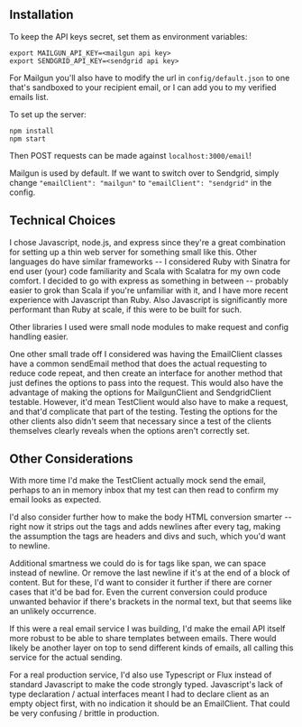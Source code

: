 ## Installation

To keep the API keys secret, set them as environment variables:
```
export MAILGUN_API_KEY=<mailgun api key>
export SENDGRID_API_KEY=<sendgrid api key>
```

For Mailgun you'll also have to modify the url in `config/default.json` to one 
that's sandboxed to your recipient email, or I can add you to my verified emails 
list.


To set up the server:
```
npm install
npm start
```

Then POST requests can be made against `localhost:3000/email`!

Mailgun is used by default. If we want to switch over to Sendgrid, simply change 
`"emailClient": "mailgun"` to `"emailClient": "sendgrid"` in the config.

## Technical Choices

I chose Javascript, node.js, and express since they're a great combination for 
setting up a thin web server for something small like this. Other languages do 
have similar frameworks -- I considered Ruby with Sinatra for end user (your) 
code familiarity and Scala with Scalatra for my own code comfort. I decided to 
go with express as something in between -- probably easier to grok than Scala if 
you're unfamiliar with it, and I have more recent experience with Javascript 
than Ruby. Also Javascript is significantly more performant than Ruby at scale, 
if this were to be built for such.

Other libraries I used were small node modules to make request and config 
handling easier.

One other small trade off I considered was having the EmailClient classes have a 
common sendEmail method that does the actual requesting to reduce code repeat, 
and then create an interface for another method that just defines the options to 
pass into the request. This would also have the advantage of making the options 
for MailgunClient and SendgridClient testable. However, it'd mean TestClient
would also have to make a request, and that'd complicate that part of the 
testing. Testing the options for the other clients also didn't seem that 
necessary since a test of the clients themselves clearly reveals when the 
options aren't correctly set.

## Other Considerations

With more time I'd make the TestClient actually mock send the email, perhaps to 
an in memory inbox that my test can then read to confirm my email looks as 
expected.

I'd also consider further how to make the body HTML conversion smarter -- right 
now it strips out the tags and adds newlines after every tag, making the 
assumption the tags are headers and divs and such, which you'd want to newline.

Additional smartness we could do is for tags like span, we can space instead of 
newline. Or remove the last newline if it's at the end of a block of content.
But for these, I'd want to consider it further if there are corner cases that 
it'd be bad for. Even the current conversion could produce unwanted behavior if 
there's brackets in the normal text, but that seems like an unlikely occurrence.

If this were a real email service I was building, I'd make the email API itself 
more robust to be able to share templates between emails. There would likely be 
another layer on top to send different kinds of emails, all calling this service 
for the actual sending.

For a real production service, I'd also use Typescript or Flux instead of 
standard Javascript to make the code strongly typed. Javascript's lack of type 
declaration / actual interfaces meant I had to declare client as an empty object 
first, with no indication it should be an EmailClient. That could be very 
confusing / brittle in production.
